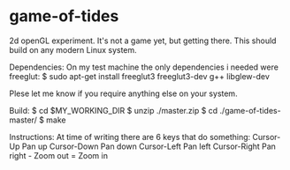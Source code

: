game-of-tides
=============

2d openGL experiment.
It's not a game yet, but getting there.
This should build on any modern Linux system.

Dependencies:
  On my test machine the only dependencies i needed were freeglut:
  $ sudo apt-get install freeglut3 freeglut3-dev g++ libglew-dev
  
  Plese let me know if you require anything else on your system.
  
Build:
  $ cd $MY_WORKING_DIR
  $ unzip ./master.zip
  $ cd ./game-of-tides-master/
  $ make
  
Instructions:
  At time of writing there are 6 keys that do something:
    Cursor-Up       Pan up
    Cursor-Down     Pan down
    Cursor-Left     Pan left
    Cursor-Right    Pan right
    -               Zoom out
    =               Zoom in


